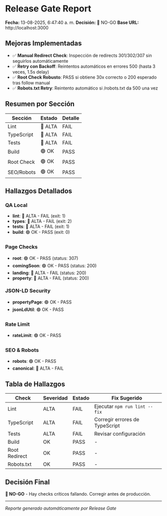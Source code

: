 # Release Gate Report

**Fecha:** 13-08-2025, 6:47:40 a. m.
**Decisión:** 🔴 NO-GO
**Base URL:** http://localhost:3000

## Mejoras Implementadas

- ✅ **Manual Redirect Check**: Inspección de redirects 301/302/307 sin seguirlos automáticamente
- ✅ **Retry con Backoff**: Reintentos automáticos en errores 500 (hasta 3 veces, 1.5s delay)
- ✅ **Root Check Robusto**: PASS si obtiene 30x correcto o 200 esperado tras follow manual
- ✅ **Robots.txt Retry**: Reintento automático si /robots.txt da 500 una vez

## Resumen por Sección

| Sección | Estado | Detalle |
|---------|--------|---------|
| Lint | 🔴 ALTA | FAIL |
| TypeScript | 🔴 ALTA | FAIL |
| Tests | 🔴 ALTA | FAIL |
| Build | 🟢 OK | PASS |
| Root Check | 🟢 OK | PASS |
| SEO/Robots | 🟢 OK | PASS |

## Hallazgos Detallados

### QA Local
- **lint**: 🔴 ALTA - FAIL (exit: 1)
- **types**: 🔴 ALTA - FAIL (exit: 2)
- **tests**: 🔴 ALTA - FAIL (exit: 1)
- **build**: 🟢 OK - PASS (exit: 0)

### Page Checks
- **root**: 🟢 OK - PASS (status: 307)
- **comingSoon**: 🟢 OK - PASS (status: 200)
- **landing**: 🔴 ALTA - FAIL (status: 200)
- **property**: 🔴 ALTA - FAIL (status: 200)

### JSON-LD Security
- **propertyPage**: 🟢 OK - PASS
- **jsonLdUtil**: 🟢 OK - PASS

### Rate Limit
- **rateLimit**: 🟢 OK - PASS

### SEO & Robots
- **robots**: 🟢 OK - PASS
- **canonical**: 🔴 ALTA - FAIL

## Tabla de Hallazgos

| Check | Severidad | Estado | Fix Sugerido |
|-------|-----------|--------|--------------|
| Lint | ALTA | FAIL | Ejecutar `npm run lint --fix` |
| TypeScript | ALTA | FAIL | Corregir errores de TypeScript |
| Tests | ALTA | FAIL | Revisar configuración |
| Build | OK | PASS | - |
| Root Redirect | OK | PASS | - |
| Robots.txt | OK | PASS | - |

## Decisión Final

**🔴 NO-GO** - Hay checks críticos fallando. Corregir antes de producción.

---
*Reporte generado automáticamente por Release Gate*
